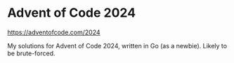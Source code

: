 # Advent of Code 2024

<https://adventofcode.com/2024>

My solutions for Advent of Code 2024, written in Go (as a newbie). Likely to be brute-forced.
